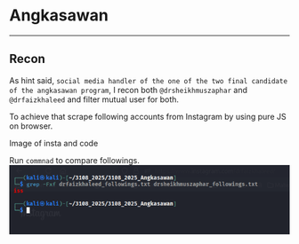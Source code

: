 # Angkasawan
---
## Recon
As hint said, ```social media handler of the one of the two final candidate of the angkasawan program```, I recon both ```@drsheikhmuszaphar``` and ```@drfaizkhaleed``` and filter mutual user for both.

To achieve that scrape following accounts from Instagram by using pure JS on browser.

Image of insta and code

Run ```commnad``` to compare followings.
![alt text](Angkasawan_compare_followings.png)

